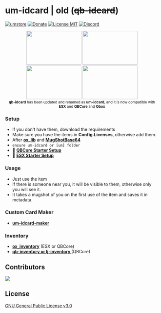 # um-idcard | old (~~qb-idcard~~)
[![umstore](https://cdn.discordapp.com/attachments/715130970294059088/1044857362617470986/Baslksz-3.png)](https://uyuyorumstore.com)
[![Donate](https://cdn.discordapp.com/attachments/715130970294059088/1044848075996405820/coffee.png)](https://www.buymeacoffee.com/umcof)
[![License MIT](https://cdn.discordapp.com/attachments/715130970294059088/1044845854508449822/license.png)](https://choosealicense.com/licenses/gpl-3.0/)
[![Discord](https://cdn.discordapp.com/attachments/715130970294059088/1044855172494532628/discord.png)](https://discord.gg/cf6wkBFeYV)


<p align="center">
<img width="180" height="110" src="https://cdn.discordapp.com/attachments/1016069609897595011/1093324949227327529/identity.png">
<img width="180" height="110" src="https://cdn.discordapp.com/attachments/1016069609897595011/1093324948942106674/driverlicense.png">
<img width="180" height="110" src="https://cdn.discordapp.com/attachments/1016069609897595011/1093324949466394684/lawyerpass.png">
<img width="180" height="110" src="https://cdn.discordapp.com/attachments/1016069609897595011/1093324949692878869/weapon_license.png"><br>
 <sup><b>qb-idcard</b> has been updated and renamed as <b>um-idcard</b>, and it is now compatible with <b>ESX</b> and </b><b>QBCore</b> and <b>Qbox</b></sup> 
</p>


### Setup
* If you don't have them, download the requirements
* Make sure you have the items in **Config.Licenses**, otherwise add them.
* After **[ox_lib](https://github.com/overextended/ox_lib/releases)** and **[MugShotBase64](https://github.com/BaziForYou/MugShotBase64)** 
* ```ensure um-idcard or [um] folder```
* 📄 **[QBCore Starter Setup](https://github.com/alp1x/um-idcard/wiki/QBCore-Starter-Setup)**
* 📄 **[ESX Starter Setup](https://github.com/alp1x/um-idcard/wiki/ESX-Starter-Setup)**

### Usage
* Just use the item
* If there is someone near you, it will be visible to them, otherwise only you will see it.
* It takes a mugshot of you on the first use of the item and saves it in metadata.

### Custom Card Maker
* **[um-idcard-maker](https://alp1x.github.io/um-idcard-maker/)**

### Inventory
* **[ox_inventory](https://github.com/overextended/ox_inventory/releases)** (ESX or QBCore)
* **[qb-inventory or lj-inventory ](https://github.com/qbcore-framework/qb-inventory)** (QBCore)



## Contributors 
<a href="https://github.com/alp1x/um-idcard/graphs/contributors">
  <img src="https://contrib.rocks/image?repo=alp1x/um-idcard" />
</a>

## License
[GNU General Public License v3.0](https://choosealicense.com/licenses/gpl-3.0/)
